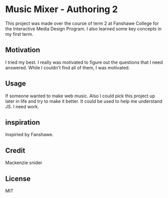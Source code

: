 # Music Mixer - Authoring 2

This project was made over the course of term 2 at Fanshawe College for the Interactive Media Design Program. I also learned some key concepts in my first term.

## Motivation

I tried my best. I really was motivated to figure out the questions that I need answered. While I couldn't find all of them, I was motivated.

## Usage

If someone wanted to make web music. Also I could pick this project up later in life and try to make it better. It could be used to help me understand JS. I need work.

## inspiration

Inspiried by Fanshawe.

## Credit

Mackenzie snider


## License

MIT
